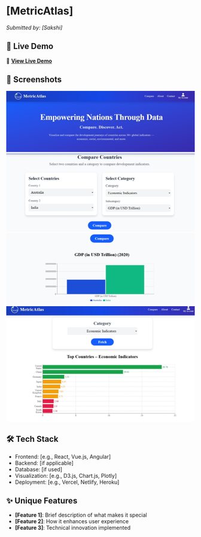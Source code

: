 # [MetricAtlas]
*Submitted by: [Sakshi]*

## 🌟 Live Demo  
🔗 **[View Live Demo](https://web-development-projects-2jis.vercel.app/)**


## 📸 Screenshots
![Dashboard Overview](./DemoImages/Homepage.jpg.jpeg)
![Categories](./DemoImages/Category.jpeg)
![Cities Comparison](./DemoImages/Compare.jpg.jpeg)
![Metric](./DemoImages/Metric.jpg.jpeg)

## 🛠️ Tech Stack
- Frontend: [e.g., React, Vue.js, Angular]
- Backend: [if applicable]
- Database: [if used]
- Visualization: [e.g., D3.js, Chart.js, Plotly]
- Deployment: [e.g., Vercel, Netlify, Heroku]

## ✨ Unique Features
- **[Feature 1]**: Brief description of what makes it special
- **[Feature 2]**: How it enhances user experience
- **[Feature 3]**: Technical innovation implemented
